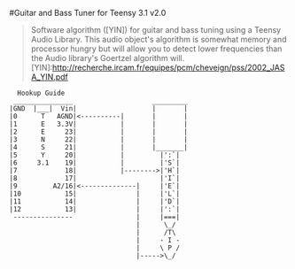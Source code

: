 #Guitar and Bass Tuner for Teensy 3.1 v2.0

>Software algorithm ([YIN]) for guitar and bass tuning using a Teensy Audio Library. This audio object's algorithm is somewhat memory and processor hungry but will allow you to detect lower frequencies than the Audio library's Goertzel algorithm will.
[YIN]:http://recherche.ircam.fr/equipes/pcm/cheveign/pss/2002_JASA_YIN.pdf
<!-- language: lang-none -->
      Hookup Guide
     _______________                    _________
    |GND  |___|  Vin|                   |       |
    |0      T   AGND|<----------|       |       |
    |1      E   3.3V|           |       |       |
    |2      E     23|           |       |       |
    |3      N     22|           |       |       |
    |4      S     21|           |       |_______|
    |5      Y     20|           |         |':`|
    |6     3.1    19|           |         |'S`|
    |7            18|           |-------->|'H`|
    |8            17|                     |'I`|
    |9         A2/16|<--------------|     |'E`|
    |10           15|               |     |'L`|
    |11           14|               |     |'D`|
    |12           13|               |     |':`|
     ---------------                |     |===|
                                    |      \_/
                                    |      /T\
                                    |     - I -
                                    |     \ P /
                                    |----->\_/
